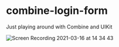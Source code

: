 # combine-login-form
Just playing around with Combine and UIKit

![Screen Recording 2021-03-16 at 14 34 43](https://user-images.githubusercontent.com/610622/111328118-dd723380-8665-11eb-9821-179cea0a333c.gif)
